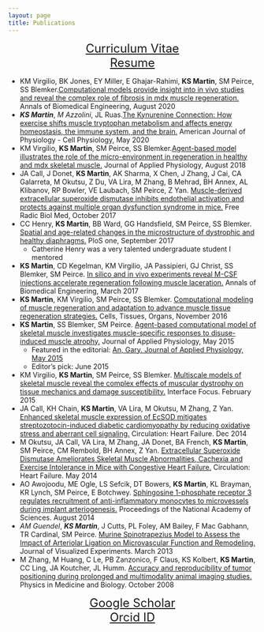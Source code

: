 ```yaml
---
layout: page
title: Publications
---
```


<p class="message" style="text-align:center">
  <font size="+2"><a href="/pdfs/KSM_CV.pdf">Curriculum Vitae</a><br>
  <a href="/pdfs/KSM_RESUME.pdf">Resume</a>
  </font>
  
</p>

- KM Virgilio, BK Jones, EY Miller, E Ghajar-Rahimi, **KS Martin**, SM Peirce, SS Blemker.[Computational models provide insight into in vivo studies and reveal the complex role of fibrosis in mdx muscle regeneration.](https://link.springer.com/article/10.1007/s10439-020-02566-1) Annals of Biomedical Engineering, August 2020
- ***KS Martin***, *M Azzolini*, JL Ruas.[The Kynurenine Connection: How exercise shifts muscle tryptophan metabolism and affects energy homeostasis, the immune system, and the brain.](https://journals.physiology.org/doi/full/10.1152/ajpcell.00580.2019) American Journal of Physiology - Cell Physiology, May 2020
- KM Virgilio, **KS Martin**, SM Peirce, SS Blemker.[Agent-based model illustrates the role of the micro-environment in regeneration in healthy and mdx skeletal muscle.](https://www.physiology.org/doi/abs/10.1152/japplphysiol.00379.2018) Journal of Applied Physiology, August 2018
- JA Call, J Donet, **KS Martin**, AK Sharma, X Chen, J Zhang, J Cai, CA Galarreta, M Okutsu, Z Du, VA Lira, M Zhang, B Mehrad, BH Annex, AL Klibanov, RP Bowler, VE Laubach, SM Peirce, Z Yan. [Muscle-derived extracellular superoxide dismutase inhibits endothelial activation and protects against multiple organ dysfunction syndrome in mice.](http://www.sciencedirect.com/science/article/pii/S0891584917307827) Free Radic Biol Med, October 2017
- CC Henry, **KS Martin**, BB Ward, GG Handsfield, SM Peirce, SS Blemker. [Spatial and age-related changes in the microstructure of dystrophic and healthy diaphragms.](http://journals.plos.org/plosone/article?id=10.1371/journal.pone.0183853) PloS one, September 2017
	- Catherine Henry was a very talented undergraduate student I mentored
- **KS Martin**, CD Kegelman, KM Virgilio, JA Passipieri, GJ Christ, SS Blemker, SM Peirce. [In silico and in vivo experiments reveal M-CSF injections accelerate regeneration following muscle laceration.](https://www.ncbi.nlm.nih.gov/pubmed/27718091) Annals of Biomedical Engineering, March 2017
- **KS Martin**, KM Virgilio, SM Peirce, SS Blemker. [Computational modeling of muscle regeneration and adaptation to advance muscle tissue regeneration strategies.](https://www.karger.com/Article/Abstract/443635) Cells, Tissues, Organs, November 2016
- **KS Martin**, SS Blemker, SM Peirce. [Agent-based computational model of skeletal muscle investigates muscle-specific responses to disuse-induced muscle atrophy.](http://jap.physiology.org/content/118/10/1299.abstract) Journal of Applied Physiology, May 2015
	- Featured in the editorial: [An, Gary. Journal of Applied Physiology, May 2015](http://jap.physiology.org/content/118/10/1191)
	- Editor’s pick: June 2015
- KM Virgilio, **KS Martin**, SM Peirce, SS Blemker. [Multiscale models of skeletal muscle reveal the complex effects of muscular dystrophy on tissue mechanics and damage susceptibility.](http://rsfs.royalsocietypublishing.org/content/5/2/20140080) Interface Focus. February 2015
- JA Call, KH Chain, **KS Martin**, VA Lira, M Okutsu, M Zhang, Z Yan. [Enhanced skeletal muscle expression of EcSOD mitigates streptozotocin-induced diabetic cardiomyopathy by reducing oxidative stress and aberrant cell signaling.](http://circheartfailure.ahajournals.org/content/early/2014/12/11/CIRCHEARTFAILURE.114.001540.short) Circulation: Heart Failure. Dec 2014
- M Okutsu, JA Call, VA Lira, M Zhang, JA Donet, BA French, **KS Martin**, SM Peirce, CM Rembold, BH Annex, Z Yan. [Extracellular Superoxide Dismutase Ameliorates Skeletal Muscle Abnormalities, Cachexia and Exercise Intolerance in Mice with Congestive Heart Failure.](http://circheartfailure.ahajournals.org/content/7/3/519.short) Circulation: Heart Failure. May 2014
- AO Awojoodu, ME Ogle, LS Sefcik, DT Bowers, **KS Martin**, KL Brayman, KR Lynch, SM Peirce, E Botchwey. [Sphingosine 1-phosphate receptor 3 regulates recruitment of anti-inflammatory monocytes to microvessels during implant arteriogenesis.](http://www.pnas.org/content/110/34/13785.full?sid=d5bcd80b-44ca-4c12-a599-57e9ac4b6d4c) Proceedings of the National Academy of Sciences. August 2014
- *AM Guendel*, ***KS Martin***, J Cutts, PL Foley, AM Bailey, F Mac Gabhann, TR Cardinal, SM Peirce. [Murine Spinotrapezius Model to Assess the Impact of Arteriolar Ligation on Microvascular Function and Remodeling.](http://www.ncbi.nlm.nih.gov/pmc/articles/PMC3622090/) Journal of Visualized Experiments. March 2013
- M Zhang, M Huang, C Le, PB Zanzonico, F Claus, KS Kolbert, **KS Martin**, CC Ling, JA Koutcher, JL Humm.  [Accuracy and reproducibility of tumor positioning during prolonged and multimodality animal imaging studies.](http://iopscience.iop.org/article/10.1088/0031-9155/53/20/021/meta)	 Physics in Medicine and Biology. October 2008

<p class="message" style="text-align:center">
<font size="+2"><a href="https://scholar.google.se/citations?user=4rJ1zHgAAAAJ&hl=en&oi=sra">Google Scholar</a><br>
<a href="http://orcid.org/0000-0002-6161-9611">Orcid ID</a></font>

</p>